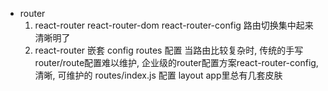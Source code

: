 - router 
  1. react-router
    react-router-dom
    react-router-config   路由切换集中起来  清晰明了
  2. react-router 嵌套
    config routes 配置
  当路由比较复杂时, 传统的手写router/route配置难以维护,
  企业级的router配置方案react-router-config, 清晰, 可维护的
  routes/index.js 配置
  layout app里总有几套皮肤
